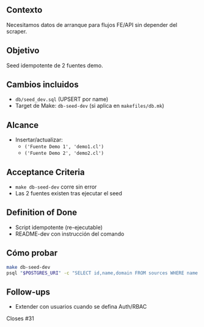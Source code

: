 ## Contexto
Necesitamos datos de arranque para flujos FE/API sin depender del scraper.

## Objetivo
Seed idempotente de 2 fuentes demo.

## Cambios incluidos
- `db/seed_dev.sql` (UPSERT por name)
- Target de Make: `db-seed-dev` (si aplica en `makefiles/db.mk`)

## Alcance
- Insertar/actualizar:
  - `('Fuente Demo 1', 'demo1.cl')`
  - `('Fuente Demo 2', 'demo2.cl')`

## Acceptance Criteria
- `make db-seed-dev` corre sin error
- Las 2 fuentes existen tras ejecutar el seed

## Definition of Done
- Script idempotente (re-ejecutable)
- README-dev con instrucción del comando

## Cómo probar
```bash
make db-seed-dev
psql "$POSTGRES_URI" -c "SELECT id,name,domain FROM sources WHERE name LIKE 'Fuente Demo%';"
```

## Follow-ups
- Extender con usuarios cuando se defina Auth/RBAC

Closes #31
